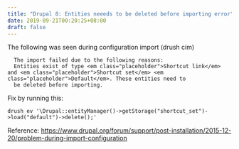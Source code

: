 ```yaml
---
title: "Drupal 8: Entities neeeds to be deleted before importing error"
date: 2019-09-21T00:20:25+08:00
draft: false
---
```


The following was seen during configuration import (drush cim)
```
  The import failed due to the following reasons:                                                                                                                                
  Entities exist of type <em class="placeholder">Shortcut link</em> and <em class="placeholder">Shortcut set</em> <em class="placeholder">Default</em>. These entities need to   
  be deleted before importing. 
```
     
Fix by running this:
```
drush ev '\Drupal::entityManager()->getStorage("shortcut_set")->load("default")->delete();'
```

Reference: https://www.drupal.org/forum/support/post-installation/2015-12-20/problem-during-import-configuration
